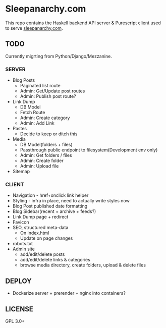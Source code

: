 # Sleepanarchy.com

This repo contains the Haskell backend API server & Purescript client used to
serve [sleepanarchy.com](https://sleepanarchy.com).

## TODO

Currently migrting from Python/Django/Mezzanine.

### SERVER

* Blog Posts
    * Paginated list route
    * Admin: Get/Update post routes
    * Admin: Publish post route?
* Link Dump
    * DB Model
    * Fetch Route
    * Admin: Create category
    * Admin: Add Link
* Pastes
    * Decide to keep or ditch this
* Media
    * DB Model(folders + files)
    * Passthrough public endpoint to filesystem(Development env only)
    * Admin: Get folders / files
    * Admin: Create folder
    * Admin: Upload file
* Sitemap


### CLIENT

* Navigation - href+onclick link helper
* Styling - infra in place, need to actually write styles now
* Blog Post published date formatting
* Blog Sidebar(recent + archive + feeds?)
* Link Dump page + redirect
* Favicon
* SEO, structured meta-data
    * On index.html
    * Update on page changes
* robots.txt
* Admin site
    * add/edit/delete posts
    * add/edit/delete links & categories
    * browse media directory, create folders, upload & delete files


## DEPLOY

* Dockerize server + prerender + nginx into containers?


## LICENSE

GPL 3.0+

